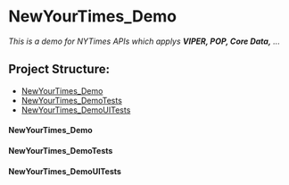 # NewYourTimes_Demo

*This is a demo for NYTimes APIs which applys **VIPER, POP, Core Data,** ...*


## Project Structure:
* [NewYourTimes_Demo](#head1)
* [NewYourTimes_DemoTests](#head2)
* [NewYourTimes_DemoUITests](#head3)

#### <a name="head1"></a>NewYourTimes_Demo

#### <a name="head2.1"></a>NewYourTimes_DemoTests

#### <a name="head3"></a>NewYourTimes_DemoUITests
